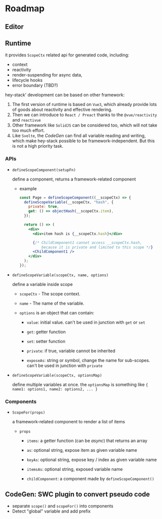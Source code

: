 # Roadmap

## Editor

## Runtime

it provides `ScopeCtx` related api for generated code, including:

- context
- reactivity
- render-suspending for async data,
- lifecycle hooks
- error boundary (TBD?)

hey-stack' development can be based on other framework:

1. The first version of runtime is based on `Vue3`, which already provide lots of goods about reactivity and effective rendering.
2. Then we can introduce to `React / Preact` thanks to the `@vue/reactivity` and `reactivue`
3. Other framework like `SolidJS` can be considered too, which will not take too much effort.
4. Like `Svelte`, the _CodeGen_ can find all variable reading and writing, which make hey-stack possible to be framework-independent. But this is not a high priority task.

### APIs

- `defineScopeComponent(setupFn)`

  define a component, returns a framework-related component

  - example

    ```jsx
    const Page = defineScopeComponent((__scopeCtx) => {
      defineScopeVariable(__scopeCtx, "hash", {
        private: true,
        get: () => objectHash(__scopeCtx.item),
      });

      return () => (
        <div>
          <div>item hash is {__scopeCtx.hash}</div>

          {/* ChildComponent1 cannot access __scopeCtx.hash, 
              because it is private and limited to this scope */}
          <ChildComponent1 />
        </div>
      );
    });
    ```

- `defineScopeVariable(scopeCtx, name, options)`

  define a variable inside scope

  - `scopeCtx` - The scope context.

  - `name` - The name of the variable.

  - `options` is an object that can contain:

    - `value`: initial value. can't be used in junction with `get` or `set`

    - `get`: getter function

    - `set`: setter function

    - `private`: if true, variable cannot be inherited

    - `exposeAs`: string or symbol, change the name for sub-scopes. can't be used in junction with `private`

- `defineScopeVariable(scopeCtx, optionsMap)`

  define multiple variables at once. the `optionsMap` is something like `{ name1: options1, name2: options2, ... }`

### Components

- `ScopeFor(props)`

  a framework-related component to render a list of items

  - `props`

    - `items`: a getter function (can be _async_) that returns an array

    - `as`: optional string, expose item as given variable name

    - `keyAs`: optional string, expose key / index as given variable name

    - `itemsAs`: optional string, exposed variable name

    - `childComponent`: a component made by `defineScopeComponent()`

## CodeGen: SWC plugin to convert pseudo code

- separate `scope()` and `scopeFor()` into components
- Detect "global" variable and add prefix
